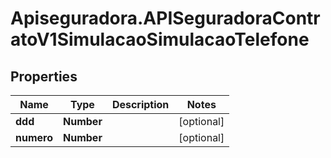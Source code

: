 # Apiseguradora.APISeguradoraContratoV1SimulacaoSimulacaoTelefone

## Properties
Name | Type | Description | Notes
------------ | ------------- | ------------- | -------------
**ddd** | **Number** |  | [optional] 
**numero** | **Number** |  | [optional] 


